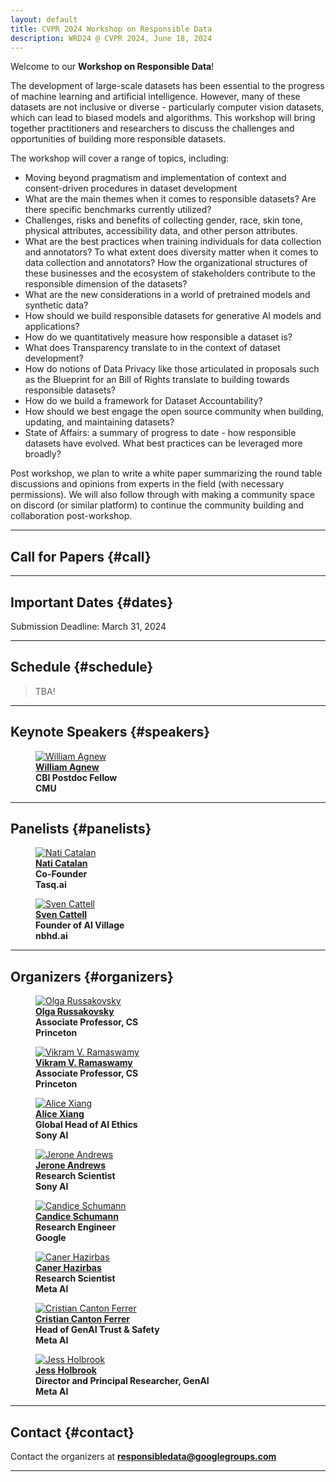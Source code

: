 ```yaml
---
layout: default
title: CVPR 2024 Workshop on Responsible Data
description: WRD24 @ CVPR 2024, June 18, 2024
---
```


Welcome to our **Workshop on Responsible Data**!

The development of large-scale datasets has been essential to the progress of machine learning and artificial intelligence. However, many of these datasets are not inclusive or diverse - particularly computer vision datasets, which can lead to biased models and algorithms. This workshop will bring together practitioners and researchers to discuss the challenges and opportunities of building more responsible datasets.

The workshop will cover a range of topics, including:

+ Moving beyond pragmatism and implementation of context and consent-driven procedures in dataset development
+ What are the main themes when it comes to responsible datasets? Are there specific benchmarks currently utilized?
+ Challenges, risks and benefits of collecting gender, race, skin tone, physical attributes, accessibility data, and other person attributes.
+ What are the best practices when training individuals for data collection and annotators? To what extent does diversity matter when it comes to data collection and annotators? How the organizational structures of these businesses and the ecosystem of stakeholders contribute to the responsible dimension of the datasets?
+ What are the new considerations in a world of pretrained models and synthetic data?
+ How should we build responsible datasets for generative AI models and applications?
+ How do we quantitatively measure how responsible a dataset is?
+ What does Transparency translate to in the context of dataset development?
+ How do notions of Data Privacy like those articulated in proposals such as the Blueprint for an Bill of Rights translate to building towards responsible datasets?
+ How do we build a framework for Dataset Accountability?
+ How should we best engage the open source community when building, updating, and maintaining datasets?
+ State of Affairs: a summary of progress to date - how responsible datasets have evolved. What best practices can be leveraged more broadly?

Post workshop, we plan to write a white paper summarizing the round table discussions and opinions from experts in the field (with necessary permissions). We will also follow through with making a community space on discord (or similar platform) to continue the community building and collaboration post-workshop.

---
## **Call for Papers** {#call}

---
## **Important Dates** {#dates}
Submission Deadline: March 31, 2024

---

## **Schedule** {#schedule}
> TBA!

---

## **Keynote Speakers** {#speakers}
<div class="container">
<figure>
    <a href="https://sites.google.com/cs.washington.edu/william-agnew/home">
    <img class="img-author" src="assets/imgs/authors/cvpr2024/WilliamAgnew.jpeg" alt="William Agnew"/></a>
    <b><br><a href="https://sites.google.com/cs.washington.edu/william-agnew/home">William Agnew</a>
    <br>CBI Postdoc Fellow<br>CMU</b>
</figure>
</div>

---
## **Panelists** {#panelists}
<div class="container">
<figure>
    <a href="https://www.linkedin.com/in/naticatalan/">
    <img class="img-author" src="assets/imgs/authors/cvpr2024/NatiCatalan.jpeg" alt="Nati Catalan"/></a>
    <b><br><a href="https://www.linkedin.com/in/naticatalan/">Nati Catalan</a>
    <br>Co-Founder<br>Tasq.ai</b>
</figure>

<figure>
    <a href="https://www.linkedin.com/in/sven-cattell-5748a311/">
    <img class="img-author" src="assets/imgs/authors/cvpr2024/SvenCattell.jpeg" alt="Sven Cattell"/></a>
    <b><br><a href="https://www.linkedin.com/in/sven-cattell-5748a311/">Sven Cattell</a>
    <br>Founder of AI Village<br>nbhd.ai</b>
</figure>
</div>

---

## **Organizers** {#organizers}
<div class="container">
<figure>
    <a href="https://www.cs.princeton.edu/~olgarus/">
    <img class="img-author" src="assets/imgs/authors/cvpr2024/OlgaRussakovsky_highres.jpeg" alt="Olga Russakovsky"/></a>
    <b><br><a href="https://www.cs.princeton.edu/~olgarus/">Olga Russakovsky</a>
    <br>Associate Professor, CS  <br> Princeton</b>
</figure>

<figure>
    <a href="https://www.cs.princeton.edu/~vr23/">
    <img class="img-author" src="assets/imgs/authors/cvpr2024/VikramVRamaswamy.jpeg" alt="Vikram V. Ramaswamy"/></a>
    <b><br><a href="https://www.cs.princeton.edu/~vr23/">Vikram V. Ramaswamy</a>
    <br>Associate Professor, CS  <br> Princeton</b>
</figure>

<figure>
    <a href="https://ai.sony/people/Alice-Xiang/">
    <img class="img-author" src="assets/imgs/authors/cvpr2024/AliceXiang.jpeg" alt="Alice Xiang"/></a>
    <b><br><a href="https://ai.sony/people/Alice-Xiang/">Alice Xiang</a>
    <br>Global Head of AI Ethics<br>Sony AI</b>
</figure>

<figure>
    <a href="https://ai.sony/people/Jerone-Andrews/">
    <img class="img-author" src="assets/imgs/authors/cvpr2024/JeroneAndrews.jpeg" alt="Jerone Andrews"/></a>
    <b><br><a href="https://ai.sony/people/Jerone-Andrews/">Jerone Andrews</a>
    <br>Research Scientist<br>Sony AI</b>
</figure>

<figure>
    <a href="">
    <img class="img-author" src="assets/imgs/authors/cvpr2024/CandiceSchumann.jpeg" alt="Candice Schumann"/></a>
    <b><br><a href="">Candice Schumann</a>
    <br>Research Engineer<br>Google</b>
</figure>



<figure>
    <a href="https://hazirbas.com/">
    <img class="img-author" src="assets/imgs/authors/cvpr2024/CanerHazirbas.jpeg" alt="Caner Hazirbas"/></a>
    <b><br><a href="https://hazirbas.com/">Caner Hazirbas</a>
    <br>Research Scientist<br>Meta AI</b>
</figure>

<figure>
    <a href="https://cristiancanton.github.io/">
    <img class="img-author" src="assets/imgs/authors/cvpr2024/CristianCantonFerrer.jpeg" alt="Cristian Canton Ferrer"/></a>
    <b><br><a href="https://cristiancanton.github.io/">Cristian Canton Ferrer</a>
    <br>Head of GenAI Trust & Safety<br>Meta AI</b>
</figure>

<figure>
    <a href="https://www.linkedin.com/in/jessholbrook/">
    <img class="img-author" src="assets/imgs/authors/cvpr2024/JessHolbrook.jpeg" alt="Jess Holbrook"/></a>
    <b><br><a href="https://www.linkedin.com/in/jessholbrook/">Jess Holbrook</a>
    <br>Director and Principal Researcher, GenAI<br>Meta AI</b>
</figure>
</div>

---
## **Contact** {#contact}
Contact the organizers at **[responsibledata@googlegroups.com](mailto:responsibledata@googlegroups.com)**

---
